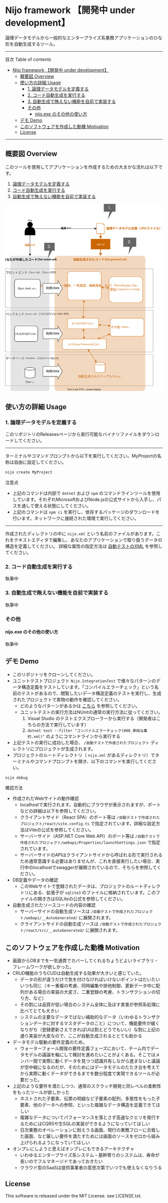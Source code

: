 # Nijo framework 【開発中 under development】
論理データモデルから一般的なエンタープライズ系業務アプリケーションのひな形を自動生成するツール。

---
目次 Table of contents

- [Nijo framework 【開発中 under development】](#nijo-framework-開発中-under-development)
  - [概要図 Overview](#概要図-overview)
  - [使い方の詳細 Usage](#使い方の詳細-usage)
    - [1. 論理データモデルを定義する](#1-論理データモデルを定義する)
    - [2. コード自動生成を実行する](#2-コード自動生成を実行する)
    - [3. 自動生成で賄えない機能を自前で実装する](#3-自動生成で賄えない機能を自前で実装する)
    - [その他](#その他)
      - [nijo.exe のその他の使い方](#nijoexe-のその他の使い方)
  - [デモ Demo](#デモ-demo)
  - [このソフトウェアを作成した動機 Motivation](#このソフトウェアを作成した動機-motivation)
  - [License](#license)

---

## 概要図 Overview
このツールを使用してアプリケーションを作成するための大まかな流れは以下です。

1. [論理データモデルを定義する](#1-論理データモデルを定義する)
2. [コード自動生成を実行する](#2-コード自動生成を実行する)
3. [自動生成で賄えない機能を自前で実装する](#3-自動生成で賄えない機能を自前で実装する)

![概要図 overview](./README_files/README.drawio.svg)

## 使い方の詳細 Usage

### 1. 論理データモデルを定義する

このリポジトリのReleasesページから実行可能なバイナリファイルをダウンロードしてください。

---
ターミナルやコマンドプロンプトから以下を実行してください。MyProjectの名称は自由に設定してください。

```sh
nijo create MyProject
```

注意点
- 上記のコマンドは内部で `dotnet` および `npm` のコマンドラインツールを使用しています。それぞれMicrosoftおよびNode.jsの公式サイトから入手し、パスを通して使える状態にしてください。
- 上記のコマンドは `npm ci` を実行し、依存するパッケージのダウンロードを行います。ネットワークに接続された環境で実行してください。

---

作成されたディレクトリの中に `nijo.xml` という名前のファイルがあります。これをテキストエディタで編集し、あなたのアプリケーションで取り扱うデータの構造を定義してください。
詳細な属性の指定方法は [自動テストのXML](./Nijo.IntegrationTest/DataPatterns/) を参照してください。


### 2. コード自動生成を実行する
執筆中

### 3. 自動生成で賄えない機能を自前で実装する
執筆中

### その他
#### nijo.exe のその他の使い方
執筆中

## デモ Demo
- このリポジトリをクローンしてください。
- ユニットテストプロジェクト `Nijo.IntegrationTest` で様々なパターンのデータ構造定義をテストしています。「コンパイルエラーチェック」という名前のテストがあるので、閲覧したいデータ構造定義のテストを実行し、生成されたプロジェクトで実物の動作を確認してください。
  - どのようなパターンがあるかは [こちら](./Nijo.IntegrationTest/DataPatterns/) を参照してください。
  - ユニットテストの実行方法はNUnitの通常の実行方法に従ってください。
    1. Visual Studio のテストエクスプローラーから実行する（開発者はこちらの方法で実行しています）
    2. `dotnet test --filter "コンパイルエラーチェック(000_単純な集約.xml)"` のようにコマンドラインから実行する
- 上記テストの実行に成功した場合、 `/自動テストで作成されたプロジェクト` ディレクトリにプロジェクトが生成されます。
- プロジェクトのルートディレクトリ（ `nijo.xml` があるディレクトリ）でターミナルやコマンドプロンプトを開き、以下のコマンドを実行してください。

```sh
nijo debug
```

確認方法
- 作成されたWebサイトの動作確認
  - localhostで実行されます。自動的にブラウザが表示されますが、ポートなどの詳細は以下を参照してください。
  - クライアントサイド（React SPA）のポート等は `/自動テストで作成されたプロジェクト/react/vite.config.ts` で指定されています。詳細な設定方法はViteの公式を参照してください。
  - サーバーサイド（ASP.NET Core Web API）のポート等は `/自動テストで作成されたプロジェクト/webapi/Properties/launchSettings.json` で指定されています。
  - サーバーサイドのAPIはクライアントサイドから呼ばれる形で実行されるため通常意識する必要はありませんが、これを直接実行したい場合、実行中のlocalhostでswaggerが展開されているので、そちらを参照してください。
- DB定義やデータの確認
  - このWebサイトで登録されたデータは、プロジェクトのルートディレクトリにある、拡張子が `sqlite3` のファイルに格納されています。このファイルの開き方はSQLiteの公式を参照してください。
- 自動生成されたソースコードの内容の確認
  - サーバーサイドの自動生成ソースは `/自動テストで作成されたプロジェクト/webapi/__AutoGenerated/` に展開されます。
  - クライアントサイドの自動生成ソースは `/自動テストで作成されたプロジェクト/react/src/__autoGenerated/` に展開されます。


## このソフトウェアを作成した動機 Motivation
- 画面からDBまでを一気通貫でカバーしてくれるちょうどよいライブラリ・フレームワークが欲しかった。
- CRUD機能のうちCUDは自動生成する効果が大きいと感じていた。
  - データの形が違うだけで気を付けなければいけないポイントはだいたいいつも同じ（キー重複の考慮、同時編集や排他制御、更新データ中に配列がある場合の実装の大変さ、二重登録の考慮、トランザクションの切り方、など）
  - その割には品質が低い場合のシステム全体に及ぼす実害が参照系処理に比べてとても大きい
  - システムの主要なデータではない補助的なデータ（いわゆるトランザクションデータに対するマスタデータのこと）について、機能要件が緩くなりがち（登録更新さえできればUIは割とどうでもいい）な割に上記の通り実装が大変なので、ここが自動生成されるととても助かる
- データモデル駆動の要件定義のため。
  - ウォーターフォール開発の要件定義フェーズにおいて、チーム内でデータモデルの議論を軸にして検討を進めたいことがよくある。そこではメンバー間で実際に動くデータを見つつ認識共有しながら進まないと議論が空中戦になるのだが、そのためにはデータモデルのたたき台を考えてから実際に動くデータができるまでを数分程度で実現できるツールが必要だった。
- 上記のような要件を満たしつつ、通常のスクラッチ開発と同レベルの柔軟性をもったツールが欲しかった
  - ネストされた子要素、伝票の明細など子要素の配列、多態性をもった子要素、他のデータへの参照、といった複雑なデータ構造を定義できてほしい
  - 複雑なデータについてパフォーマンスを落とさず高速なクエリを発行するためにはCQRSや生SQLの実装ができるようになっていてほしい
  - 日次業務のオペレーションに耐えうる画面、現行の業務フローに合致した画面、など厳しい要件を満たすためには画面のソースをゼロから組み上げられるようになっていてほしい
- オンプレにしようと思えばオンプレにもできるアーキテクチャ
  - いわゆるエンタープライズ系システム・基幹寄りのシステムは、寿命が長いのでフルマネージドであっておきたい
  - クラウド型のSaaSは提供事業者の意思次第でいつでも使えなくなりうる

## License
This software is released under the MIT License. see LICENSE.txt.
